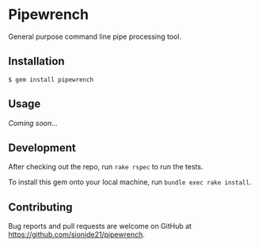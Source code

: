 # Pipewrench

General purpose command line pipe processing tool.

## Installation

    $ gem install pipewrench

## Usage

*Coming soon...*

## Development

After checking out the repo, run `rake rspec` to run the tests.

To install this gem onto your local machine, run `bundle exec rake install`.

## Contributing

Bug reports and pull requests are welcome on GitHub at https://github.com/sionide21/pipewrench.

